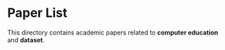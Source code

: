 # Paper List

This directory contains academic papers related to **computer education** and **dataset**.
